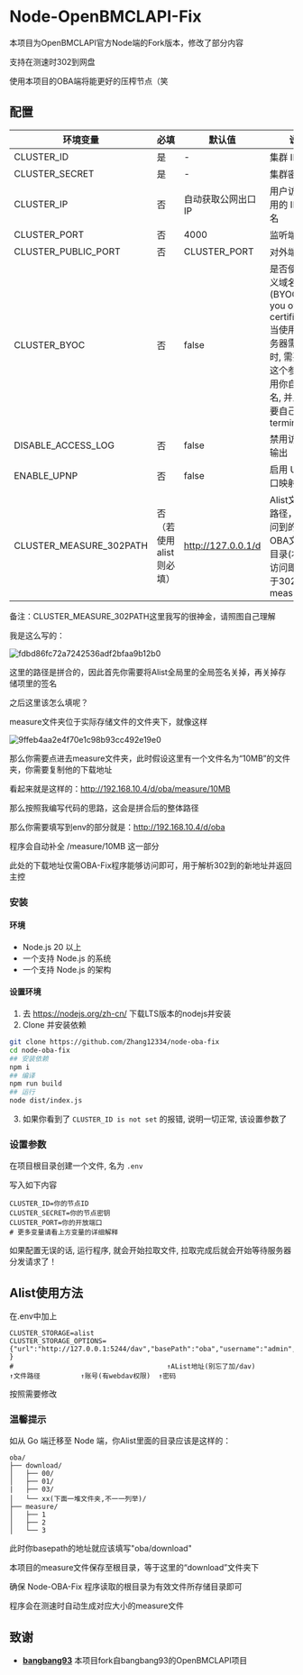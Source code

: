 # Node-OpenBMCLAPI-Fix
本项目为OpenBMCLAPI官方Node端的Fork版本，修改了部分内容

支持在测速时302到网盘

使用本项目的OBA端将能更好的压榨节点（笑

## 配置

| 环境变量                | 必填 | 默认值          | 说明                                                                                                     |
|---------------------|----|--------------|--------------------------------------------------------------------------------------------------------|
| CLUSTER_ID          | 是  | -            | 集群 ID                                                                                                  |
| CLUSTER_SECRET      | 是  | -            | 集群密钥                                                                                                   |
| CLUSTER_IP          | 否  | 自动获取公网出口IP   | 用户访问时使用的 IP 或域名                                                                                        |
| CLUSTER_PORT        | 否  | 4000         | 监听端口                                                                                                   |
| CLUSTER_PUBLIC_PORT | 否  | CLUSTER_PORT | 对外端口                                                                                                   |
| CLUSTER_BYOC        | 否  | false        | 是否使用自定义域名, (BYOC=Bring you own certificate),当使用国内服务器需要备案时, 需要启用这个参数来使用你自己的域名, 并且你需要自己提供ssl termination |
| DISABLE_ACCESS_LOG  | 否  | false        | 禁用访问日志输出                                                                                               |
| ENABLE_UPNP         | 否  | false        | 启用 UPNP 端口映射                                                                                           |
| CLUSTER_MEASURE_302PATH | 否（若使用alist则必填）  | http://127.0.0.1/d        | Alist文件下载路径，需要访问到的目录为OBA文件存储目录(本地能访问即可，用于302 measure) |

备注：CLUSTER_MEASURE_302PATH这里我写的很神金，请照图自己理解

我是这么写的：

![fdbd86fc72a7242536adf2bfaa9b12b0](https://github.com/user-attachments/assets/97edc920-6142-4d65-ba31-650ff49de787)

这里的路径是拼合的，因此首先你需要将Alist全局里的全局签名关掉，再关掉存储项里的签名

之后这里该怎么填呢？

measure文件夹位于实际存储文件的文件夹下，就像这样

![9ffeb4aa2e4f70e1c98b93cc492e19e0](https://github.com/user-attachments/assets/4b31027e-1239-4ac2-9708-c7edb563c3b3)

那么你需要点进去measure文件夹，此时假设这里有一个文件名为“10MB”的文件夹，你需要复制他的下载地址

看起来就是这样的：http://192.168.10.4/d/oba/measure/10MB

那么按照我编写代码的思路，这会是拼合后的整体路径

那么你需要填写到env的部分就是：http://192.168.10.4/d/oba

程序会自动补全 /measure/10MB 这一部分

此处的下载地址仅需OBA-Fix程序能够访问即可，用于解析302到的新地址并返回主控

### 安装

#### 环境

- Node.js 20 以上
- 一个支持 Node.js 的系统
- 一个支持 Node.js 的架构

#### 设置环境

1. 去 <https://nodejs.org/zh-cn/> 下载LTS版本的nodejs并安装
2. Clone 并安装依赖

```bash
git clone https://github.com/Zhang12334/node-oba-fix
cd node-oba-fix
## 安装依赖
npm i
## 编译
npm run build
## 运行
node dist/index.js
```

3. 如果你看到了 `CLUSTER_ID is not set` 的报错, 说明一切正常, 该设置参数了

### 设置参数

在项目根目录创建一个文件, 名为 `.env`

写入如下内容

```env
CLUSTER_ID=你的节点ID
CLUSTER_SECRET=你的节点密钥
CLUSTER_PORT=你的开放端口
# 更多变量请看上方变量的详细解释
```

如果配置无误的话, 运行程序, 就会开始拉取文件, 拉取完成后就会开始等待服务器分发请求了！

## Alist使用方法
在.env中加上
```env
CLUSTER_STORAGE=alist
CLUSTER_STORAGE_OPTIONS={"url":"http://127.0.0.1:5244/dav","basePath":"oba","username":"admin","password":"admin" }
#                                      ↑AList地址(别忘了加/dav)         ↑文件路径          ↑账号(有webdav权限)  ↑密码
```
按照需要修改

### 温馨提示

如从 Go 端迁移至 Node 端，你Alist里面的目录应该是这样的：

```file_tree
oba/
├── download/
│   ├── 00/
│   ├── 01/
|   ├── 03/
│   └── xx(下面一堆文件夹,不一一列举)/
├── measure/
│   ├── 1
│   ├── 2
│   └── 3
```
此时你basepath的地址就应该填写"oba/download"

本项目的measure文件保存至根目录，等于这里的“download”文件夹下

确保 Node-OBA-Fix 程序读取的根目录为有效文件所存储目录即可

程序会在测速时自动生成对应大小的measure文件

## 致谢

- [**bangbang93**](https://github.com/bangbang93) 本项目fork自bangbang93的OpenBMCLAPI项目
